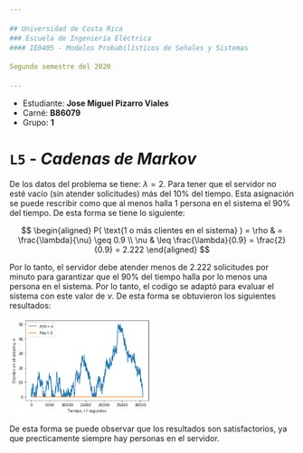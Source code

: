 ```yaml
---

## Universidad de Costa Rica
### Escuela de Ingeniería Eléctrica
#### IE0405 - Modelos Probabilísticos de Señales y Sistemas

Segundo semestre del 2020

---
```


* Estudiante: **Jose Miguel Pizarro Viales**
* Carné: **B86079**
* Grupo: **1**

# `L5` - *Cadenas de Markov*

De los datos del problema se tiene: $\lambda = 2$. Para tener que el servidor no esté vacío (sin atender solicitudes) más del 10% del tiempo. Esta asignación se puede rescribir como que al menos halla 1 persona en el sistema el 90% del tiempo. De esta forma se tiene lo siguiente: 

$$
\begin{aligned}
P( \text{1 o más clientes en el sistema} ) = \rho & = \frac{\lambda}{\nu} \geq 0.9 \\
\nu & \leq \frac{\lambda}{0.9} = \frac{2}{0.9} = 2.222
\end{aligned}
$$

Por lo tanto, el servidor debe atender menos de 2.222 solicitudes por minuto para garantizar que el 90% del tiempo halla por lo menos una persona en el sistema. Por lo tanto, el codigo se adaptó para evaluar el sistema con este valor de $\nu$. De esta forma se obtuvieron los siguientes resultados:

<img align='center' src='https://github.com/pizarrin737/Tema5/blob/main/Resultado.png?raw=true' width='250'/>

De esta forma se puede observar que los resultados son satisfactorios, ya que precticamente siempre hay personas en el servidor.
